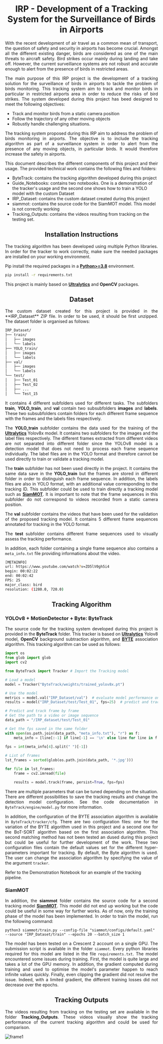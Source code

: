 # <div align="center">IRP - Development of a Tracking System for the Surveillance of Birds in Airports</div>

<p style="text-align: justify;">
With the recent development of air travel as a common mean of transport, the question of safety and security in airports has become crucial. Amongst all the different existing danger, birds are considered as one of the main threats to aircraft safety. Bird strikes occur mainly during landing and take off. However, the current surveillance systems are not robust and accurate enough to alert from the presence of birds in restricted areas.

<p style="text-align: justify;">
The main purpose of this IRP project is the development of a tracking solution for the surveillance of birds in airports to tackle the problem of birds monitoring. This tracking system aim to track and monitor birds in particular in restricted airports area in order to reduce the risks of bird strikes. The system developed during this project has beed designed to meet the following objectives:

- Track and monitor birds from a static camera position
- Follow the trajectory of any other moving objects
- Robustly handle challenging situations.
<p style="text-align: justify;">
The tracking system proposed during this IRP aim to address the problem of birds monitoring in airports. The objective is to include the tracking algorithm as part of a surveillance system in order to alert from the presence of any moving objects, in particular birds. It would therefore increase the safety in airports.
<p style="text-align: justify;">
This document describes the different components of this project and their usage. The provided technical work contains the following files and folders:

- ByteTrack: contains the tracking algorithm developed during this project
- Guide_Notebooks: contains two notebooks. One is a demonstration of the tracker's usage and the second one shows how to train a YOLO model with the custom Dataset
- IRP_Dataset: contains the custom dataset created during this project
- siammot: contains the source code for the SiamMOT model. This model is not correctly working
- Tracking_Outputs: contains the videos resulting from tracking on the testing set.


## <div align="center">Installation Instructions</div>
<p style="text-align: justify;">
The tracking algorithm has been developed using multiple Python libraries. In order for the tracker to work correctly, make sure the needed packages are installed on your working environment.

Pip install the required packages in a [**Python>=3.8**](https://www.python.org/) environment.

```bash
pip install -r requirements.txt
```

This project is mainly based on [**Ultralytics**](https://github.com/ultralytics/ultralytics) and **OpenCV** packages.

## <div align="center">Dataset</div>
<p style="text-align: justify;">
The custom dataset created for this project is provided in the **IRP_Dataset** ZIP file. In order to be used, it should be first unzipped. The dataset folder is organised as follows:

```bash
IRP_Dataset/
├── train/
│   ├── images
│   └── labels
├── YOLO_train/
│   ├── images
│   └── labels
├── val/
│   ├── images
│   └── labels
└── test/
│   ├── Test_01
│   ├── Test_02
│   ├── ...
│   └── Test_15
```
<p style="text-align: justify;">
It contains 4 different subfolders used for different tasks. The subfolders <strong>train</strong>, <strong>YOLO_train</strong>, and <strong>val</strong> contain two subsubfolders <strong>images</strong> and <strong>labels</strong>. These two subsubfolders contain folders for each different frame sequence with the frames and the labels files respectively. 
<p style="text-align: justify;">
The <strong>YOLO_train</strong> subfolder contains the data used for the training of the <a href="https://github.com/ultralytics/ultralytics"><strong>Ultralytics</strong></a> Yolov8x model. It contains two subfolders for the images and the label files respectively. The different frames extracted from different videos are not separated into different folder since the YOLOv8 model is a detection model that does not need to process each frame sequence individually. The label files are in the YOLO format and therefore cannot be used directly to train or validate a tracking model.
<p style="text-align: justify;">
The <strong>train</strong> subfolder has not been used directly in the project. It contains the same data save in the <strong>YOLO_train</strong> but the frames are stored in different folder in order to distinguish each frame sequence. In addition, the labels files are also in YOLO format, with an additional value corresponding to the tracking ID. This subfolder could be used to train directly a tracking model such as <a href="https://arxiv.org/abs/2105.11595"><strong>SiamMOT</strong></a>. It is important to note that the frame sequences in this subfolder do not correspond to videos recorded from a static camera position.
<p style="text-align: justify;">
The <strong>val</strong> subfolder contains the videos that have been used for the validation of the proposed tracking model. It contains 5 different frame sequences annotated for tracking in the YOLO format. 
<p style="text-align: justify;">
The <strong>test</strong> subfolder contains different frame sequences used to visually assess the tracking performance.
<p style="text-align: justify;">
  In addition, each folder containing a single frame sequence also contains a <code>meta_info.txt</code> file providing informations about the video.

```bash
[METAINFO]
url: https://www.youtube.com/watch?v=ZO5lV0gh5i4
begin: 00:02:22
end: 00:02:42
FPS: 25
major_class: bird
resolution: (1280.0, 720.0)
```

## <div align="center">Tracking Algorithm</div>
### YOLOv8 + MotionDetector + Byte: ByteTrack
<p style="text-align: justify;">
The source code for the tracking system developed during this project is provided in the <strong>ByteTrack</strong> folder. This tracker is based on <a href="https://github.com/ultralytics/ultralytics"><strong>Ultralytics</strong></a> Yolov8 model, <strong>OpenCV</strong> background subtraction algorithm, and <a href="https://arxiv.org/abs/2110.06864"><strong>BYTE</strong></a> association algorithm. This tracking algorithm can be used as follows:

```python
import os
from glob import glob 
import cv2

from ByteTrack import Tracker # Import the Tracking model

# Load a model
model = Tracker("ByteTrack/weights/trained_yolov8x.pt")

# Use the model
metrics = model.val("IRP_Dataset/val")  # evaluate model performance on the validation set
results = model("IRP_Dataset/test/Test_01", fps=25)  # predict and track on an entire video

# Predict and track frame by frame
# Get the path to a video or image sequence
data_path = "/IRP_dataset/test/Test_01"

# Get the fps saved in the same folder
with open(os.path.join(data_path, "meta_info.txt"), "r") as f:
    meta_info = [line[:-1] if line[-1] == '\n' else line for line in f.readlines()]
    
fps = int(meta_info[4].split(" ")[-1])

# List of frames
lst_frames = sorted(glob(os.path.join(data_path, '*.jpg')))

for file in lst_frames:
    frame = cv2.imread(file)

    results = model.track(frame, persist=True, fps=fps)
```
<p style="text-align: justify;">
There are multiple parameters that can be tuned depending on the situation. There are different possibilities to save the tracking results and change the detection model configuration. See the code documentation in <code>ByteTrack/engine/model.py</code> for more information.
<p style="text-align: justify;">
In addition, the configuration of the BYTE association algorithm is available in <code>ByteTrack/tracker/cfg</code>. There are two configuration files: one for the variation of the BYTE algorithm used in this project and a second one for the BoT-SORT algorithm based on the first association algorithm. This second matching method has not been tested an dused during this project but could be useful for further development of the work. These two configuration files contain the default values set for the different hyper-parameters important for tracking. By default, the Byte algorithm is used. The user can change the association algorithm by specifying the value of the argument <code>tracker</code>.

Refer to the Demonstration Notebook for an example of the tracking pipeline.


### SiamMOT
<p style="text-align: justify;">
In addition, the <strong>siammot</strong> folder contains the source code for a second tracking model <a href="https://arxiv.org/abs/2105.11595"><strong>SiamMOT</strong></a>. This model did not end up working but the code could be useful in some way for further works. As of now, only the training phase of the model has been implemented. In order to train the model, run the following command:

```
python3 siammot/train.py --config-file "siammot/configs/default.yaml" --source "IRP_Dataset/train" --epochs 20 --batch_size 1
```

<p style="text-align: justify;">
The model has been tested on a Crescent 2 account on a single GPU. The submission script is available in the folder <code>siammot</code>. Every python libraries required for this model are listed in the file <code>requirements.txt</code>. The model encountered some issues during training. First, the model is quite large and takes a lot of the GPU memory. In addition, the gradient computed during training and used to optimise the model's parameter happen to reach infinite values quickly. Finally, even clipping the gradient did not resolve the issue. Indeed, with a limited gradient, the different training losses did not decrease over the epochs.

## <div align="center">Tracking Outputs</div>
<p style="text-align: justify;">
The videos resulting from tracking on the testing set are available in the folder <strong>Tracking_Outputs</strong>. These videos visually show the tracking performance of the current tracking algorithm and could be used for comparison.

![frame1](https://github.com/theolange01/IRP/assets/116893751/e573920c-863b-4bfa-a78a-bf2432a9c940)
